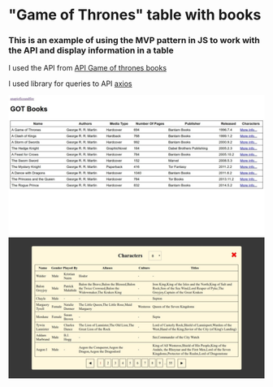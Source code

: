 # "Game of Thrones" table with books

### This is an example of using the MVP pattern in JS to work with the API and display information in a table

I used the API from [ API Game of thrones books ](https://anapioficeandfire.com "link to API")

I used library for queries to API [axios](https://github.com/axios/axios "link to axios")

![layout-main-table](./template/GOT-main-tamble-min.jpg)
![layout-modal-window](./template/GOT-modal-window-min.jpg)